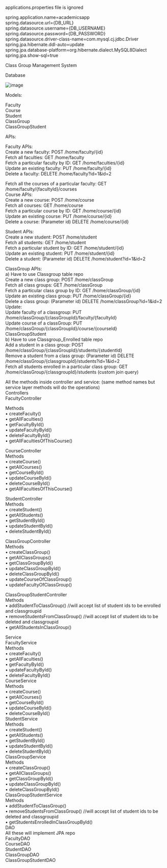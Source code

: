 applications.properties file is ignored


spring.application.name=academicsapp  
spring.datasource.url={DB_URL}  
spring.datasource.username={DB_USERNAME}  
spring.datasource.password={DB_PASSWORD}  
spring.datasource.driver-class-name=com.mysql.cj.jdbc.Driver  
spring.jpa.hibernate.ddl-auto=update  
spring.jpa.database-platform=org.hibernate.dialect.MySQL8Dialect   
spring.jpa.show-sql=true  






Class Group Management System

Database

![image](https://github.com/raravindkrishna/academicsapp/assets/126563764/92266c6a-39d4-4470-b84a-f60117fab66b)

 
Models:

Faculty  
Course  
Student  
ClassGroup  
ClassGroupStudent  
  
APIs:  
  
Faculty APIs:  
Create a new faculty: POST /home/faculty/{id}  
Fetch all faculties: GET /home/faculty  
Fetch a particular faculty by ID: GET /home/faculties/{id}  
Update an existing faculty: PUT /home/faculty/{id}  
Delete a faculty: DELETE /home/faculty?id=1&id=2  

Fetch all the courses of a particular faculty: GET /home/faculty/{facultyId}/courses  
Course APIs:  
Create a new course: POST /home/course  
Fetch all courses: GET /home/course  
Fetch a particular course by ID: GET /home/course/{id}  
Update an existing course: PUT /home/course/{id}  
Delete a course: (Parameter id) DELETE /home/course/{id}  

Student APIs:  
Create a new student: POST /home/student  
Fetch all students: GET /home/student  
Fetch a particular student by ID: GET /home/student/{id}  
Update an existing student: PUT /home/student/{id}  
Delete a student: (Parameter id) DELETE /home/student?id=1&id=2  

  
  
ClassGroup APIs:  
a) Have to use Classgroup table repo  
Create a new class group: POST /home/classGroup  
Fetch all class groups: GET /home/classGroup  
Fetch a particular class group by ID: GET /home/classGroup/{id}  
Update an existing class group: PUT /home/classGroup/{id}  
Delete a class group: (Parameter id) DELETE /home/classGroup?id=1&id=2  
Update:  
Update faculty of a classgroup: PUT /home/classGroup/{classGroupId}/faculty/{facultyId}  
Update course of a classGroup: PUT /home/classGroup/{classGroupId}/course/{courseId}  
ClassGroupStudent  
b) Have to use Classgroup_Enrolled table repo  
Add a student in a class group: POST /home/classGroup/{classGroupId}/students/{studentId}  
Remove a student from a class group:  (Parameter id) DELETE /home/classGroup/{classgroupId}/students?id=1&id=2  
Fetch all students enrolled in a particular class group: GET /home/classGroup/{classgroupId}/students (custom join query)  
  
All the methods inside controller and service: (same method names but service layer methods will do the operations)  
Controllers  
FacultyController
  
Methods  
•	createFaculty()  
•	getAllFaculties()  
•	getFacultyById()  
•	updateFacultyById()   
•	deleteFacultyById()  
•	getAllFacultiesOfThisCourse()  

CourseController  
Methods  
•	createCourse()  
•	getAllCourses()  
•	getCourseById()  
•	updateCourseById()  
•	deleteCourseById()  
•	getAllFacultiesOfThisCourse()  

  

StudentController  
Methods  
•	createStudent()  
•	getAllStudents()  
•	getStudentById()  
•	updateStudentById()  
•	deleteStudentById()  
  
ClassGroupController  
Methods  
•	createClassGroup()  
•	getAllClassGroups()  
•	getClassGroupById()  
•	updateClassGroupById()  
•	deleteClassGroupById()  
•	updateCourseOfClassGroup()  
•	updateFacultyOfClassGroup()  
  
ClassGroupStudentController  
Methods  
•	addStudentToClassGroup() //will accept list of student ids to be enrolled and classgroupid  
•	removeStudentsFromClassGroup() //will accept list of student ids to be deleted and classgroupid  
•	getAllStudentsInClassGroup()   

Service  
FacultyService  
Methods  
•	createFaculty()  
•	getAllFaculties()  
•	getFacultyById()  
•	updateFacultyById()  
•	deleteFacultyById()  
CourseService   
Methods  
•	createCourse()  
•	getAllCourses()  
•	getCourseById()  
•	updateCourseById()  
•	deleteCourseById()  
StudentService  
Methods  
•	createStudent()  
•	getAllStudents()  
•	getStudentById()  
•	updateStudentById()  
•	deleteStudentById()  
ClassGroupService  
Methods  
•	createClassGroup()  
•	getAllClassGroups()  
•	getClassGroupById()  
•	updateClassGroupById()  
•	deleteClassGroupById()  
ClassGroupStudentService  
Methods  
•	addStudentToClassGroup()   
•	removeStudentsFromClassGroup() //will accept list of student ids to be deleted and classgroupid  
•	getStudentsEnrolledInClassGroupById()   
DAO  
All these will implement JPA repo  
FacultyDAO  
CourseDAO  
StudentDAO  
ClassGroupDAO   
ClassGroupStudentDAO  
